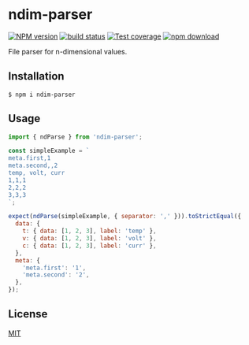 # ndim-parser

[![NPM version][npm-image]][npm-url]
[![build status][ci-image]][ci-url]
[![Test coverage][codecov-image]][codecov-url]
[![npm download][download-image]][download-url]

File parser for n-dimensional values.

## Installation

`$ npm i ndim-parser`

## Usage

```js
import { ndParse } from 'ndim-parser';

const simpleExample = `
meta.first,1
meta.second,,2
temp, volt, curr
1,1,1
2,2,2
3,3,3
`;

expect(ndParse(simpleExample, { separator: ',' })).toStrictEqual({
  data: {
    t: { data: [1, 2, 3], label: 'temp' },
    v: { data: [1, 2, 3], label: 'volt' },
    c: { data: [1, 2, 3], label: 'curr' },
  },
  meta: {
    'meta.first': '1',
    'meta.second': '2',
  },
});
```

## License

[MIT](./LICENSE)

[npm-image]: https://img.shields.io/npm/v/ndim-parser.svg
[npm-url]: https://www.npmjs.com/package/ndim-parser
[ci-image]: https://github.com/mylims/ndim-parser/workflows/Node.js%20CI/badge.svg?branch=master
[ci-url]: https://github.com/mylims/ndim-parser/actions?query=workflow%3A%22Node.js+CI%22
[codecov-image]: https://img.shields.io/codecov/c/github/mylims/ndim-parser.svg
[codecov-url]: https://codecov.io/gh/mylims/ndim-parser
[download-image]: https://img.shields.io/npm/dm/ndim-parser.svg
[download-url]: https://www.npmjs.com/package/ndim-parser
